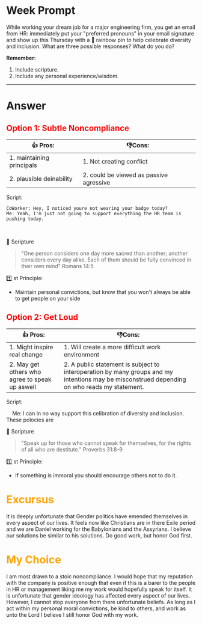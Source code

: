 # Week  Prompt

While working your dream job for a major engineering firm, you get an email from HR: immediately put your "preferred pronouns" in your email signature and show up this Thursday with a 🌈 rainbow pin to help celebrate diversity and inclusion. What are three possible responses? What do you do?

**Remember:**

1. Include scripture.
2. Include any personal experience/wisdom.

---

# Answer

## <span style='color: red;'>Option 1: Subtle Noncompliance</span>

| 👍 Pros:                  | 👎Cons:                                 |
| ------------------------- | --------------------------------------- |
| 1. maintaining principals | 1. Not creating conflict                |
| 2. plausible deinability  | 2. could be viewed as passive agressive |

Script:

	CoWorker: Hey, I noticed youre not wearing your badge today?
	Me: Yeah, I'm just not going to support everything the HR team is pushing today.
     

📖 Scripture

>"One person considers one day more sacred than another; another considers every day alike. Each of them should be fully convinced in their own mind" Romans 14:5

  

1️⃣ st Principle:

- Maintain personal convictions, but know that you won't always be able to get people on your side
## <span style='color: red;'>Option 2: Get Loud </span>

| 👍 Pros:                                       | 👎Cons:                                                                                                                                      |
| ---------------------------------------------- | -------------------------------------------------------------------------------------------------------------------------------------------- |
| 1. Might inspire real change                   | 1. Will create a more difficult work environment                                                                                             |
| 2. May get others who agree to speak up aswell | 2. A public statement is subject to interoperation by many groups and my intentions may be misconstrued depending on who reads my statement. |


Script:

    Me: I can in no way support this celibration of diversity and inclusion. These polocies are   

📖 Scripture

>"Speak up for those who cannot speak for themselves, for the rights of all who are destitute." Proverbs 31:8-9

 1️⃣ st Principle:

- If something is immoral you should encourage others not to do it.


# <span style='color: Orange;'>Excursus </span>
It is deeply unfortunate that Gender politics have emended themselves in every aspect of our lives. It feels now like Christians are in there Exile period and we are Daniel working for the Babylonians and the Assyrians. I believe our solutions be similar to his solutions. Do good work, but honor God first.

# <span style='color: Orange;'>My Choice</span>

I am most drawn to a stoic noncompliance. I would hope that my reputation with the company is positive enough that even if this is a barer to the people in HR or management liking me my work would hopefully speak for itself.  It is unfortunate that gender ideology has affected every aspect of our lives. However, I cannot stop everyone from there unfortunate beliefs. As long as I act within my personal moral convictions, be kind to others, and work as unto the Lord I believe I still honor God with my work.  